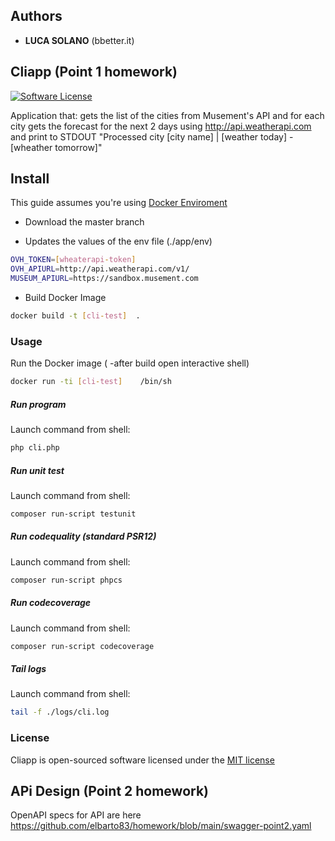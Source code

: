 
## Authors

* **LUCA SOLANO**    (bbetter.it)

## Cliapp  (Point 1 homework)

[![Software License](https://img.shields.io/badge/license-MIT-brightgreen.svg?style=flat-square)](LICENSE.md)

Application that: gets the list of the cities from Musement's API and for each city gets the forecast for the next 2 days using http://api.weatherapi.com and print to STDOUT "Processed city [city name] | [weather today] - [wheather tomorrow]"

## Install

This guide assumes you're using [Docker Enviroment](https://docs.docker.com/get-docker/)


- Download the master branch

- Updates the values of the env file  (./app/env)
```bash
OVH_TOKEN=[wheaterapi-token]
OVH_APIURL=http://api.weatherapi.com/v1/
MUSEUM_APIURL=https://sandbox.musement.com
```

- Build Docker Image
```bash
docker build -t [cli-test]  .  
```

### Usage

Run the Docker image ( -after build open interactive shell)
```bash
docker run -ti [cli-test]    /bin/sh
```

##### Run program
Launch command from shell:
```bash
php cli.php
```

##### Run unit test
Launch command from shell:
```bash
composer run-script testunit
```

##### Run codequality (standard PSR12)
Launch command from shell:
```bash
composer run-script phpcs
```

##### Run codecoverage
Launch command from shell:
```bash
composer run-script codecoverage
```

##### Tail logs
Launch command from shell:
```bash
tail -f ./logs/cli.log
```

### License

Cliapp is  open-sourced software licensed under the [MIT license](http://opensource.org/licenses/MIT)



## APi Design  (Point 2 homework)

OpenAPI specs for API are here https://github.com/elbarto83/homework/blob/main/swagger-point2.yaml
